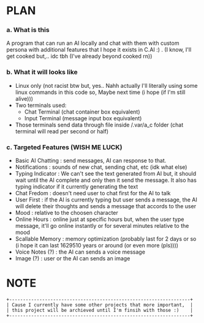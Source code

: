 # PLAN

### a. What is this
A program that can run an AI locally and chat with them with custom persona with additional features that I hope it exists in C.AI :) .
(I know, I'll get cooked but,.. idc tbh (I've already beyond cooked rn))

### b. What it will looks like
- Linux only (not racist btw but, yes.. Nahh actually I'll literally using some linux commands in this code so, Maybe next time (i hope (if I'm still alive)))
- Two terminals used:
	- Chat  Terminal (chat container box equivalent)
	- Input Terminal (message input box equivalent)
- Those terminals send data through file inside /.var/a_c folder (chat terminal will read per second or half)


### c. Targeted Features (WISH ME LUCK)
- Basic AI Chatting		: send messages, AI can response to that.
- Notifications 		: sounds of new chat, sending chat, etc (idk what else)
- Typing Indicator		: We can't see the text generated from AI but, it should wait until the AI complete and only then it send the message. It also has typing indicator if it currently generating the text
- Chat Fredom 			: doesn't need user to chat first for the AI to talk
- User First			: if the AI is currently typing but user sends a message, the AI will delete their thoughts and sends a message that accords to the user
- Mood 					: relative to the choosen character
- Online Hours			: online just at specific hours but, when the user type message, it'll go online instantly or for several minutes relative to the mood
- Scallable Memory 		: memory optimization (probably last for 2 days or so (i hope it can last 1629510 years or around (or even more (pls))))
- Voice Notes (?)		: the AI can sends a voice message
- Image (?)				: user or the AI can sends an image


# NOTE
```
+------------------------------------------------------------------+
| Cause I currently have some other projects that more important,  |
| this project will be archieved until I'm finsih with those :)    |
+------------------------------------------------------------------+
```
